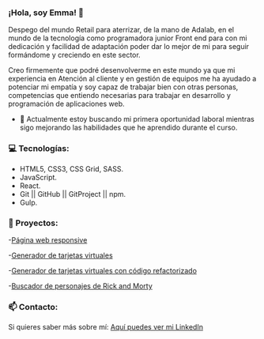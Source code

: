 ### ¡Hola, soy Emma! 👋

Despego del mundo Retail para aterrizar, de la mano de Adalab, en el mundo de la tecnología como programadora junior Front end para con mi dedicación y facilidad de adaptación poder dar lo mejor de mi para seguir formándome y creciendo en este sector.

Creo firmemente que podré desenvolverme en este mundo ya que mi experiencia en Atención al cliente y en gestión de equipos me ha ayudado a potenciar mi empatía y soy capaz de trabajar bien con otras personas, competencias que entiendo necesarias para trabajar en desarrollo y programación de aplicaciones web.


- 🌱 Actualmente estoy buscando mi primera oportunidad laboral mientras sigo mejorando las habilidades que he aprendido durante el curso.


### 💻 Tecnologías:
- HTML5, CSS3, CSS Grid, SASS.
- JavaScript.
- React.
- Git || GitHub || GitProject || npm.
- Gulp.


### 💬 Proyectos: 
-[Página web responsive](https://github.com/Emma-cebada/project-promo-k-module-1-team-8)  

-[Generador de tarjetas virtuales](https://github.com/Emma-cebada/project-promo-k-module-2-team-6)  

-[Generador de tarjetas virtuales con código refactorizado](https://github.com/Emma-cebada/project-promo-k-module-3-team-7)  

-[Buscador de personajes de Rick and Morty](https://github.com/Emma-cebada/modulo-3-evaluacion-final-Emma-cebada)  




### 📫 Contacto:  

Si quieres saber más sobre mí:
[Aquí puedes ver mi LinkedIn](https://www.linkedin.com/in/emmacebadavisuara/)



